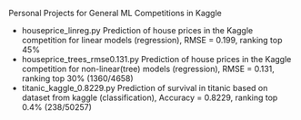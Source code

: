 Personal Projects for General ML Competitions in Kaggle
- houseprice_linreg.py Prediction of house prices in the Kaggle competition for linear models (regression), RMSE = 0.199, ranking top 45%
- houseprice_trees_rmse0.131.py Prediction of house prices in the Kaggle competition for non-linear(tree) models (regression), RMSE = 0.131, ranking top 30% (1360/4658)
- titanic_kaggle_0.8229.py Prediction of survival in titanic based on dataset from kaggle (classification), Accuracy = 0.8229, ranking top 0.4% (238/50257)
